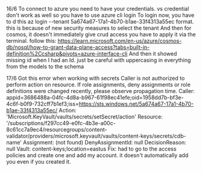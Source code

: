 ﻿16/6
To connect to azure you need to have your credentials. vs credential don't work as well so you have to use azure cli login
To login now, you have to d this  az login --tenant 5a674a67-17a1-4b70-b1ae-33f4313a55ec  format. this is because of new security measures to select the tenant
And then for cosmos, it doesn't immediately give crud access you have to apply it via the terminal. follow this: https://learn.microsoft.com/en-us/azure/cosmos-db/nosql/how-to-grant-data-plane-access?tabs=built-in-definition%2Ccsharp&pivots=azure-interface-cli
And then it showed missing id when I had an Id. just be careful with uppercasing in everything from the models to the schema

17/6
Got this error when working with secrets
Caller is not authorized to perform action on resource. If role assignments, deny assignments or role definitions were changed recently, please observe propagation time. 
Caller: appid=3686488a-04fc-4d8a-b967-61f98ec41efe;oid=1958dd7b-bf3e-4c6f-b0f9-732cff7b1ef3;iss=https://sts.windows.net/5a674a67-17a1-4b70-b1ae-33f4313a55ec/ 
Action: 'Microsoft.KeyVault/vaults/secrets/setSecret/action'
Resource: '/subscriptions/f297cc49-e0fc-4b3e-a00c-8c61cc7a9ec4/resourcegroups/content-validator/providers/microsoft.keyvault/vaults/content-keys/secrets/cdb-name' 
Assignment: (not found) DenyAssignmentId: null DecisionReason: null Vault: content-keys;location=eastus
Fix: had to go to the access policies and create one and add my account. it doesn't automatically add you even if you created it.